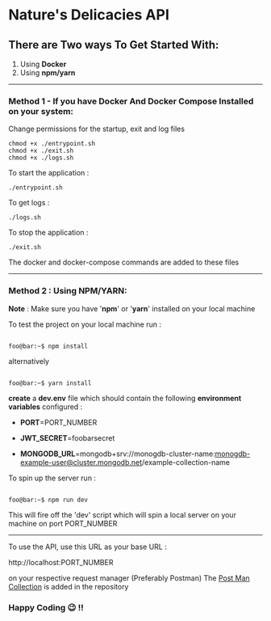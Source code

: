 # Nature's Delicacies API

## There are Two ways To Get Started With:

1.  Using **Docker**
2.  Using **npm/yarn**

<hr></hr>

### Method 1 - If you have Docker And Docker Compose Installed on your system:

Change permissions for the startup, exit and log files

    chmod +x ./entrypoint.sh
    chmod +x ./exit.sh
    chmod +x ./logs.sh

To start the application :

    ./entrypoint.sh

To get logs :

    ./logs.sh

To stop the application :

    ./exit.sh

The docker and docker-compose commands are added to these files

<hr>

### Method 2 : Using NPM/YARN:

**Note** : Make sure you have '**npm**' or '**yarn**' installed on your local machine

To test the project on your local machine run :

```console

foo@bar:~$ npm install

```

alternatively

```console

foo@bar:~$ yarn install

```

**create** a **dev.env** file which should contain the following **environment variables** configured :

- **PORT**=PORT_NUMBER

- **JWT_SECRET**=foobarsecret

- **MONGODB_URL**=mongodb+srv://monogdb-cluster-name:monogdb-example-user@cluster.mongodb.net/example-collection-name

To spin up the server run :

```console

foo@bar:~$ npm run dev

```

This will fire off the 'dev' script which will spin a local server on your machine on port PORT_NUMBER

  <hr></hr>

To use the API, use this URL as your base URL :

http://localhost:PORT_NUMBER

on your respective request manager (Preferably Postman)
The [Post Man Collection](https://github.com/Fast-n-fresh/ff-backend-api/blob/main/fast_n_fresh_api.postman_collection.json) is added in the repository

### Happy Coding :wink: !!
